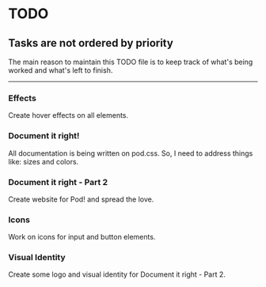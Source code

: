 # TODO
## Tasks are not ordered by priority

The main reason to maintain this TODO file is to keep track of what's being worked and what's left to finish.

***

### Effects
Create hover effects on all elements.

### Document it right!
All documentation is being written on pod.css. So, I need to address things like: sizes and colors.  

### Document it right - Part 2
Create website for Pod! and spread the love.

### Icons
Work on icons for input and button elements.

### Visual Identity
Create some logo and visual identity for Document it right - Part 2.